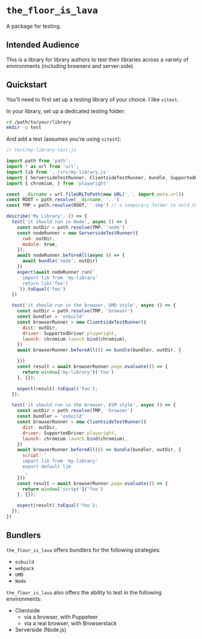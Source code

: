 # `the_floor_is_lava` 

A package for testing.

## Intended Audience

This is a library for library authors to test their libraries across a variety of environments (including browsers and server-side).

## Quickstart

You'll need to first set up a testing library of your choice. I like `vitest`.

In your library, set up a dedicated testing folder:

```bash
cd /path/to/your/library
mkdir -p test
```

And add a test (assumes you're using `vitest`):

```javascript
// test/my-library-test.js

import path from 'path';
import * as url from 'url';
import lib from '../src/my-library.js'
import { ServersideTestRunner, ClientsideTestRunner, bundle, SupportedDriver } from 'the_floor_is_lava'
import { chromium, } from 'playwright'

const __dirname = url.fileURLToPath(new URL('.', import.meta.url))
const ROOT = path.resolve(__dirname, '..')
const TMP = path.resolve(ROOT, '.tmp') // a temporary folder to hold the files we write out

describe('My Library', () => {
  test('it should run in Node', async () => {
    const outDir = path.resolve(TMP, 'node')
    const nodeRunner = new ServersideTestRunner({
      cwd: outDir,
      module: true,
    });
    await nodeRunner.beforeAll(async () => {
      await bundle('node', outDir)
    })
    expect(await nodeRunner.run(`
      import lib from 'my-library'
      return lib('foo')
    `)).toEqual('foo')
  })

  test('it should run in the browser, UMD style', async () => {
    const outDir = path.resolve(TMP, 'browser')
    const bundler = 'esbuild'
    const browserRunner = new ClientsideTestRunner({
      dist: outDir,
      driver: SupportedDriver.playwright,
      launch: chromium.launch.bind(chromium),
    })
    await browserRunner.beforeAll(() => bundle(bundler, outDir, {

    }))
    const result = await browserRunner.page.evaluate(() => {
      return window['my-library']('foo')
    }, {});

    expect(result).toEqual('foo');
  });

  test('it should run in the browser, ESM style', async () => {
    const outDir = path.resolve(TMP, 'browser')
    const bundler = 'esbuild'
    const browserRunner = new ClientsideTestRunner({
      dist: outDir,
      driver: SupportedDriver.playwright,
      launch: chromium.launch.bind(chromium),
    })
    await browserRunner.beforeAll(() => bundle(bundler, outDir, {
      script: `
      import lib from 'my-library'
      export default lib
      `,
    }))
    const result = await browserRunner.page.evaluate(() => {
      return window['script']('foo')
    }, {});

    expect(result).toEqual('foo');
  });
})
```

## Bundlers

`the_floor_is_lava` offers bundlers for the following strategies:

- `esbuild`
- `webpack`
- `UMD`
- `Node`

`the_floor_is_lava` also offers the ability to test in the following environments:

- Clientside
  - via a browser, with Puppeteer
  - via a real browser, with Browserstack
- Serverside (Node.js)
